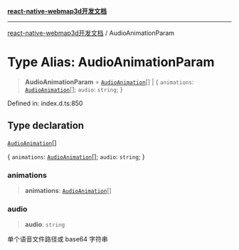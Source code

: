 [**react-native-webmap3d开发文档**](../README.md)

***

[react-native-webmap3d开发文档](../globals.md) / AudioAnimationParam

# Type Alias: AudioAnimationParam

> **AudioAnimationParam** = [`AudioAnimation`](../interfaces/AudioAnimation.md)[] \| \{ `animations`: [`AudioAnimation`](../interfaces/AudioAnimation.md)[]; `audio`: `string`; \}

Defined in: index.d.ts:850

## Type declaration

[`AudioAnimation`](../interfaces/AudioAnimation.md)[]

\{ `animations`: [`AudioAnimation`](../interfaces/AudioAnimation.md)[]; `audio`: `string`; \}

### animations

> **animations**: [`AudioAnimation`](../interfaces/AudioAnimation.md)[]

### audio

> **audio**: `string`

单个语音文件路径或 base64 字符串

